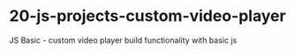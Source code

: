# 20-js-projects-custom-video-player
JS Basic - custom video player build functionality with basic js 
